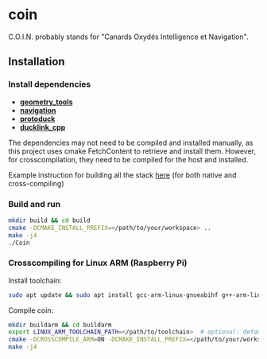 # coin

C.O.I.N. probably stands for "Canards Oxydés Intelligence et Navigation".

## Installation

### Install dependencies

- **[geometry_tools](https://github.com/rustyducks/geometry_tools)**
- **[navigation](https://github.com/rustyducks/navigation)**
- **[protoduck](https://github.com/rustyducks/protoduck)**
- **[ducklink_cpp](https://github.com/rustyducks/ducklink_cpp)**

The dependencies may not need to be compiled and installed manually, as this project uses cmake FetchContent to retrieve and install them. However, for crosscompilation, they need to be compiled for the host and installed.

Example instruction for building all the stack [here](./StackInstallationExample.md) (for both native and cross-compiling)

### Build and run

```bash
mkdir build && cd build
cmake -DCMAKE_INSTALL_PREFIX=</path/to/your/workspace> ..
make -j4
./Coin
```

### Crosscompiling for Linux ARM (Raspberry Pi)

Install toolchain:

```bash
sudo apt update && sudo apt install gcc-arm-linux-gnueabihf g++-arm-linux-gnueabihf
```

Compile coin:

```bash
mkdir buildarm && cd buildarm
export LINUX_ARM_TOOLCHAIN_PATH=</path/to/toolchain>  # optional: defaults to /usr/lib/ccache
cmake -DCROSSCOMPILE_ARM=ON -DCMAKE_INSTALL_PREFIX=</path/to/your/workspace/armlinux> ..  # your workspace must contain the dependencies, manually built for the target
make -j4
```